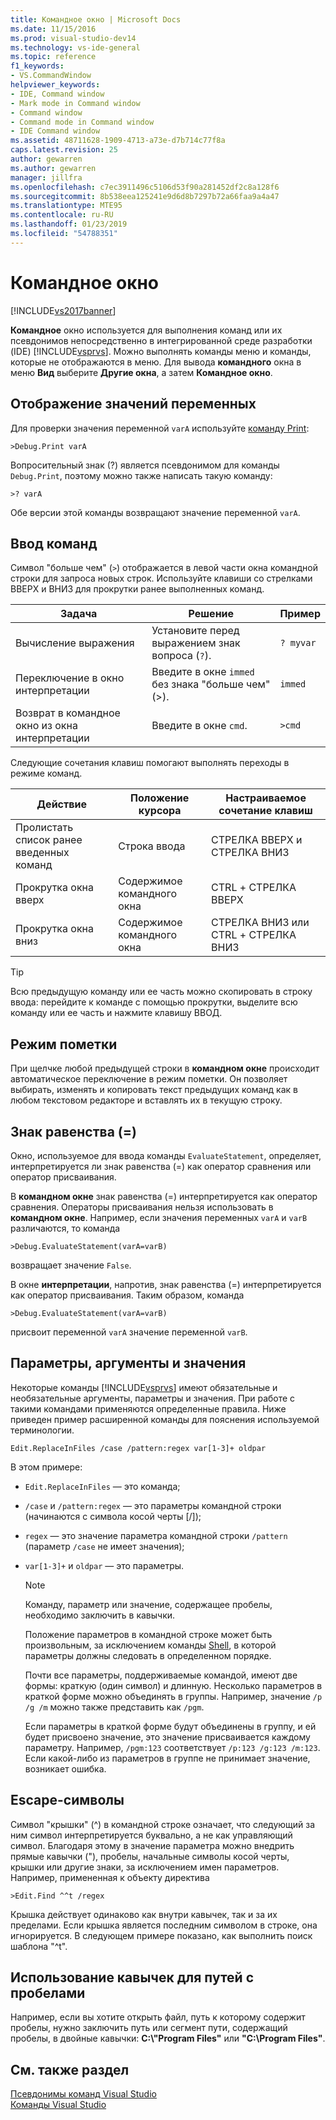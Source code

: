 ```yaml
---
title: Командное окно | Microsoft Docs
ms.date: 11/15/2016
ms.prod: visual-studio-dev14
ms.technology: vs-ide-general
ms.topic: reference
f1_keywords:
- VS.CommandWindow
helpviewer_keywords:
- IDE, Command window
- Mark mode in Command window
- Command window
- Command mode in Command window
- IDE Command window
ms.assetid: 48711628-1909-4713-a73e-d7b714c77f8a
caps.latest.revision: 25
author: gewarren
ms.author: gewarren
manager: jillfra
ms.openlocfilehash: c7ec3911496c5106d53f90a281452df2c8a128f6
ms.sourcegitcommit: 8b538eea125241e9d6d8b7297b72a66faa9a4a47
ms.translationtype: MTE95
ms.contentlocale: ru-RU
ms.lasthandoff: 01/23/2019
ms.locfileid: "54788351"
---
```

# <a name="command-window"></a>Командное окно
[!INCLUDE[vs2017banner](../../includes/vs2017banner.md)]

  
**Командное** окно используется для выполнения команд или их псевдонимов непосредственно в интегрированной среде разработки (IDE) [!INCLUDE[vsprvs](../../includes/vsprvs-md.md)]. Можно выполнять команды меню и команды, которые не отображаются в меню. Для вывода **командного** окна в меню **Вид** выберите **Другие окна**, а затем **Командное окно**.  
  
## <a name="displaying-the-values-of-variables"></a>Отображение значений переменных  
 Для проверки значения переменной `varA` используйте [команду Print](../../ide/reference/print-command.md):  
  
```  
>Debug.Print varA  
```  
  
 Вопросительный знак (?) является псевдонимом для команды `Debug.Print`, поэтому можно также написать такую команду:  
  
```  
>? varA  
```  
  
 Обе версии этой команды возвращают значение переменной `varA`.  
  
## <a name="entering-commands"></a>Ввод команд  
 Символ "больше чем" (`>`) отображается в левой части окна командной строки для запроса новых строк. Используйте клавиши со стрелками ВВЕРХ и ВНИЗ для прокрутки ранее выполненных команд.  
  
|Задача|Решение|Пример|  
|----------|--------------|-------------|  
|Вычисление выражения|Установите перед выражением знак вопроса (`?`).|`? myvar`|  
|Переключение в окно интерпретации|Введите в окне `immed` без знака "больше чем" (>).|`immed`|  
|Возврат в командное окно из окна интерпретации|Введите в окне `cmd`.|`>cmd`|  
  
 Следующие сочетания клавиш помогают выполнять переходы в режиме команд.  
  
|Действие|Положение курсора|Настраиваемое сочетание клавиш|  
|------------|---------------------|----------------|  
|Пролистать список ранее введенных команд|Строка ввода|СТРЕЛКА ВВЕРХ и СТРЕЛКА ВНИЗ|  
|Прокрутка окна вверх|Содержимое командного окна|CTRL + СТРЕЛКА ВВЕРХ|  
|Прокрутка окна вниз|Содержимое командного окна|СТРЕЛКА ВНИЗ или CTRL + СТРЕЛКА ВНИЗ|  
  
> [!TIP]
>  Всю предыдущую команду или ее часть можно скопировать в строку ввода: перейдите к команде с помощью прокрутки, выделите всю команду или ее часть и нажмите клавишу ВВОД.  
  
## <a name="mark-mode"></a>Режим пометки  
 При щелчке любой предыдущей строки в **командном окне** происходит автоматическое переключение в режим пометки. Он позволяет выбирать, изменять и копировать текст предыдущих команд как в любом текстовом редакторе и вставлять их в текущую строку.  
  
## <a name="the-equals--sign"></a>Знак равенства (=)  
 Окно, используемое для ввода команды `EvaluateStatement`, определяет, интерпретируется ли знак равенства (=) как оператор сравнения или оператор присваивания.  
  
 В **командном окне** знак равенства (=) интерпретируется как оператор сравнения. Операторы присваивания нельзя использовать в **командном окне**. Например, если значения переменных `varA` и `varB` различаются, то команда  
  
```  
>Debug.EvaluateStatement(varA=varB)  
```  
  
 возвращает значение `False`.  
  
 В окне **интерпретации**, напротив, знак равенства (=) интерпретируется как оператор присваивания. Таким образом, команда  
  
```  
>Debug.EvaluateStatement(varA=varB)  
```  
  
 присвоит переменной `varA` значение переменной `varB`.  
  
## <a name="parameters-switches-and-values"></a>Параметры, аргументы и значения  
 Некоторые команды [!INCLUDE[vsprvs](../../includes/vsprvs-md.md)] имеют обязательные и необязательные аргументы, параметры и значения. При работе с такими командами применяются определенные правила. Ниже приведен пример расширенной команды для пояснения используемой терминологии.  
  
```  
Edit.ReplaceInFiles /case /pattern:regex var[1-3]+ oldpar   
```  
  
 В этом примере:  
  
- `Edit.ReplaceInFiles` — это команда;  
  
- `/case` и `/pattern:regex` — это параметры командной строки (начинаются с символа косой черты [/]);  
  
- `regex` — это значение параметра командной строки `/pattern` (параметр `/case` не имеет значения);  
  
- `var[1-3]+` и `oldpar` — это параметры.  
  
  > [!NOTE]
  >  Команду, параметр или значение, содержащее пробелы, необходимо заключить в кавычки.  
  
  Положение параметров в командной строке может быть произвольным, за исключением команды [Shell](../../ide/reference/shell-command.md), в которой параметры должны следовать в определенном порядке.  
  
  Почти все параметры, поддерживаемые командой, имеют две формы: краткую (один символ) и длинную. Несколько параметров в краткой форме можно объединять в группы. Например, значение `/p /g /m` можно также представить как `/pgm`.  
  
  Если параметры в краткой форме будут объединены в группу, и ей будет присвоено значение, это значение присваивается каждому параметру. Например, `/pgm:123` соответствует `/p:123 /g:123 /m:123`. Если какой-либо из параметров в группе не принимает значение, возникает ошибка.  
  
## <a name="escape-characters"></a>Escape-символы  
 Символ "крышки" (^) в командной строке означает, что следующий за ним символ интерпретируется буквально, а не как управляющий символ. Благодаря этому в значение параметра можно внедрить прямые кавычки ("), пробелы, начальные символы косой черты, крышки или другие знаки, за исключением имен параметров. Например, примененная к объекту директива  
  
```  
>Edit.Find ^^t /regex  
```  
  
 Крышка действует одинаково как внутри кавычек, так и за их пределами. Если крышка является последним символом в строке, она игнорируется. В следующем примере показано, как выполнить поиск шаблона "^t".  
  
## <a name="use-quotes-for-path-names-with-spaces"></a>Использование кавычек для путей с пробелами  
 Например, если вы хотите открыть файл, путь к которому содержит пробелы, нужно заключить путь или сегмент пути, содержащий пробелы, в двойные кавычки: **C:\\"Program Files"** или **"C:\Program Files"**.  
  
## <a name="see-also"></a>См. также раздел  
 [Псевдонимы команд Visual Studio](../../ide/reference/visual-studio-command-aliases.md)   
 [Команды Visual Studio](../../ide/reference/visual-studio-commands.md)
